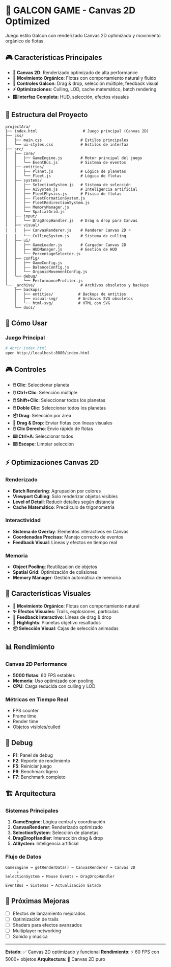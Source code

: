 # 🚀 GALCON GAME - Canvas 2D Optimized

Juego estilo Galcon con renderizado Canvas 2D optimizado y movimiento orgánico de flotas.

## 🎮 Características Principales

- **🎨 Canvas 2D**: Renderizado optimizado de alta performance
- **🌊 Movimiento Orgánico**: Flotas con comportamiento natural y fluido
- **🎯 Controles Galcon**: Drag & drop, selección múltiple, feedback visual
- **⚡ Optimizaciones**: Culling, LOD, cache matemático, batch rendering
- **🎛️ Interfaz Completa**: HUD, selección, efectos visuales

## 📁 Estructura del Proyecto

```
projectAra/
├── index.html                    # Juego principal (Canvas 2D)
├── css/
│   ├── main.css                 # Estilos principales
│   └── ui-styles.css            # Estilos de interfaz
├── src/
│   ├── core/
│   │   ├── GameEngine.js        # Motor principal del juego
│   │   └── EventBus.js          # Sistema de eventos
│   ├── entities/
│   │   ├── Planet.js            # Lógica de planetas
│   │   └── Fleet.js             # Lógica de flotas
│   ├── systems/
│   │   ├── SelectionSystem.js   # Sistema de selección
│   │   ├── AISystem.js          # Inteligencia artificial
│   │   ├── FleetPhysics.js      # Física de flotas
│   │   ├── FleetFormationSystem.js
│   │   ├── FleetRedirectionSystem.js
│   │   ├── MemoryManager.js
│   │   └── SpatialGrid.js
│   ├── input/
│   │   └── DragDropHandler.js   # Drag & drop para Canvas
│   ├── visual/
│   │   ├── CanvasRenderer.js    # Renderer Canvas 2D ⭐
│   │   └── CullingSystem.js     # Sistema de culling
│   ├── ui/
│   │   ├── GameLoader.js        # Cargador Canvas 2D
│   │   ├── HUDManager.js        # Gestión de HUD
│   │   └── PercentageSelector.js
│   ├── config/
│   │   ├── GameConfig.js
│   │   ├── BalanceConfig.js
│   │   └── OrganicMovementConfig.js
│   └── debug/
│       └── PerformanceProfiler.js
└── _archive/                    # Archivos obsoletos y backups
    ├── backups/
    │   ├── entities/           # Backups de entities
    │   ├── visual-svg/         # Archivos SVG obsoletos
    │   └── html-svg/           # HTML con SVG
    └── docs/
```

## 🚀 Cómo Usar

### Juego Principal
```bash
# Abrir index.html
open http://localhost:8080/index.html
```

## 🎮 Controles

- **🖱️ Clic**: Seleccionar planeta
- **🖱️ Ctrl+Clic**: Selección múltiple
- **🖱️ Shift+Clic**: Seleccionar todos los planetas
- **🖱️ Doble Clic**: Seleccionar todos los planetas
- **📦 Drag**: Selección por área
- **🎯 Drag & Drop**: Enviar flotas con líneas visuales
- **🖱️ Clic Derecho**: Envío rápido de flotas
- **⌨️ Ctrl+A**: Seleccionar todos
- **⌨️ Escape**: Limpiar selección

## ⚡ Optimizaciones Canvas 2D

### Renderizado
- **Batch Rendering**: Agrupación por colores
- **Viewport Culling**: Solo renderizar objetos visibles
- **Level of Detail**: Reducir detalles según distancia
- **Cache Matemático**: Precálculo de trigonometría

### Interactividad
- **Sistema de Overlay**: Elementos interactivos en Canvas
- **Coordenadas Precisas**: Manejo correcto de eventos
- **Feedback Visual**: Líneas y efectos en tiempo real

### Memoria
- **Object Pooling**: Reutilización de objetos
- **Spatial Grid**: Optimización de colisiones
- **Memory Manager**: Gestión automática de memoria

## 🎨 Características Visuales

- **🌊 Movimiento Orgánico**: Flotas con comportamiento natural
- **✨ Efectos Visuales**: Trails, explosiones, partículas
- **🎯 Feedback Interactivo**: Líneas de drag & drop
- **🌟 Highlights**: Planetas objetivo resaltados
- **📦 Selección Visual**: Cajas de selección animadas

## 📊 Rendimiento

### Canvas 2D Performance
- **5000 flotas**: 60 FPS estables
- **Memoria**: Uso optimizado con pooling
- **CPU**: Carga reducida con culling y LOD

### Métricas en Tiempo Real
- FPS counter
- Frame time
- Render time
- Objetos visibles/culled

## 🐛 Debug

- **F1**: Panel de debug
- **F2**: Reporte de rendimiento
- **F5**: Reiniciar juego
- **F6**: Benchmark ligero
- **F7**: Benchmark completo

## 🏗️ Arquitectura

### Sistemas Principales
1. **GameEngine**: Lógica central y coordinación
2. **CanvasRenderer**: Renderizado optimizado
3. **SelectionSystem**: Selección de planetas
4. **DragDropHandler**: Interacción drag & drop
5. **AISystem**: Inteligencia artificial

### Flujo de Datos
```
GameEngine → getRenderData() → CanvasRenderer → Canvas 2D
     ↓
SelectionSystem ← Mouse Events ← DragDropHandler
     ↓
EventBus → Sistemas → Actualización Estado
```

## 🔄 Próximas Mejoras

- [ ] Efectos de lanzamiento mejorados
- [ ] Optimización de trails
- [ ] Shaders para efectos avanzados
- [ ] Multiplayer networking
- [ ] Sonido y música

---

**Estado**: ✅ Canvas 2D optimizado y funcional
**Rendimiento**: ⚡ 60 FPS con 5000+ objetos
**Arquitectura**: 🎨 Canvas 2D puro 